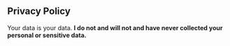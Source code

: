 ## Privacy Policy

Your data is your data. 
**I do not and will not and have never collected your personal or sensitive data.**

